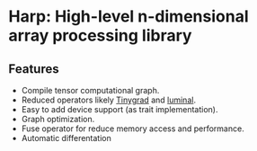 # Harp: High-level n-dimensional array processing library
## Features
- Compile tensor computational graph.
- Reduced operators likely [Tinygrad](https://github.com/tinygrad/tinygrad/tree/master) and [luminal](https://github.com/jafioti/luminal).
- Easy to add device support (as trait implementation).
- Graph optimization.
- Fuse operator for reduce memory access and performance.
- Automatic differentation